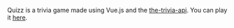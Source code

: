 Quizz is a trivia game made using Vue.js and the [the-trivia-api](https://the-trivia-api.com/). You can play it [here](https://quiziaz.netlify.app/#/).
